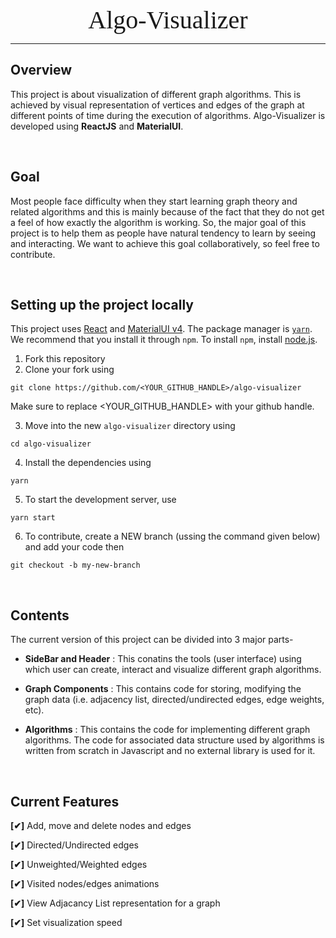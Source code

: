 <div align="center">


<link rel="preconnect" href="https://fonts.googleapis.com">
<link rel="preconnect" href="https://fonts.gstatic.com" crossorigin>
<link href="https://fonts.googleapis.com/css2?family=Black+Ops+One&display=swap" rel="stylesheet">
<span style="font-family: 'Black Ops One'; font-size: 40px;" >Algo-Visualizer </span>

</div>

---

## Overview

This project is about visualization of different graph algorithms. This is achieved by visual representation of vertices and edges of the graph at different points of time during the execution of algorithms. Algo-Visualizer is developed using **ReactJS** and **MaterialUI**.

<br />

## Goal

Most people face difficulty when they start learning graph theory and related algorithms and this is mainly because of the fact that they do not get a feel of how exactly the algorithm is working. So, the major goal of this project is to help them as people have natural tendency to learn by seeing and interacting. We want to achieve this goal collaboratively, so feel free to contribute.

<br />

## Setting up the project locally

This project uses [React](https://reactjs.org/) and [MaterialUI v4](https://v4.mui.com/).
The package manager is [`yarn`](https://classic.yarnpkg.com/lang/en/docs/install/#windows-stable). We recommend that you install it through `npm`. To install `npm`, install [node.js](https://nodejs.org/en/download/).

1. Fork this repository
2. Clone your fork using 
```posh
git clone https://github.com/<YOUR_GITHUB_HANDLE>/algo-visualizer
```
   Make sure to replace <YOUR_GITHUB_HANDLE> with your github handle.

3. Move into the new `algo-visualizer` directory using
```posh
cd algo-visualizer
```
4. Install the dependencies using
```posh
yarn
```
5. To start the development server, use
```posh
yarn start
```
6. To contribute, create a NEW branch (ussing the command given below) and add your code then
```posh
git checkout -b my-new-branch
```

<br />

## Contents

The current version of this project can be divided into 3 major parts-

- **SideBar and Header** : This conatins the tools (user interface) using which user can create, interact and visualize different graph algorithms.

- **Graph Components** : This contains code for storing, modifying the graph data (i.e. adjacency list, directed/undirected edges, edge weights, etc).

- **Algorithms** : This contains the code for implementing different graph algorithms. The code for associated data structure used by algorithms is written from scratch in Javascript and no external library is used for it.

</br>

## Current Features

**[✔]** Add, move and delete nodes and edges

**[✔]** Directed/Undirected edges

**[✔]** Unweighted/Weighted edges

**[✔]** Visited nodes/edges animations

**[✔]** View Adjacancy List representation for a graph

**[✔]** Set visualization speed
